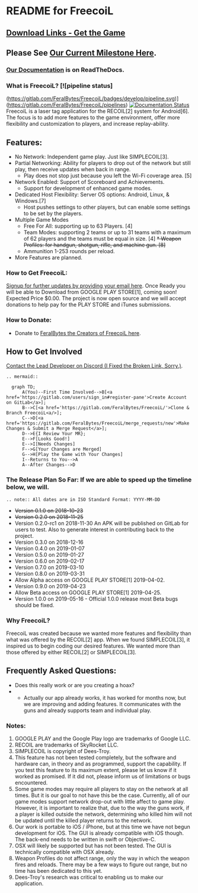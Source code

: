 # README for FreecoiL

## [Download Links - Get the Game](https://gitlab.com/FeralBytes/FreecoiL/snippets/1781429)

## Please See [Our Current Milestone Here](https://gitlab.com/FeralBytes/FreecoiL/milestones/2).

### [Our Documentation](https://freecoil.readthedocs.io/en/latest/) is on ReadTheDocs.

### What is FreecoiL?   [![pipeline status]

(https://gitlab.com/FeralBytes/FreecoiL/badges/develop/pipeline.svg)](https://gitlab.com/FeralBytes/FreecoiL/pipelines)  [![Documentation Status](https://readthedocs.org/projects/freecoil/badge/?version=develop)](https://freecoil.readthedocs.io/en/develop/)
FreecoiL is a laser tag application for the RECOIL[2] system for Android[6]. The focus is to add more features to the game environment, offer more flexibility and customization to players, and increase replay-ability. 

## Features:

* No Network: Independent game play. Just like SIMPLECOIL[3].
* Partial Networking: Ability for players to drop out of the network but still play, then receive updates when back in range. 
  * Play does not stop just because you left the Wi-Fi coverage area. [5]
* Network Enabled: Support of Scoreboard and Achievements.
  * Support for development of enhanced game modes.
* Dedicated Host Flexibility: Server OS options: Android, Linux, & Windows.[7]
  * Host pushes settings to other players, but can enable some settings to be set by the players.
* Multiple Game Modes
  * Free For All: supporting up to 63 Players. [4]
  * Team Modes: supporting 2 teams or up to 31 teams with a maximum of 62 players and the teams must be equal in size. [4]
  <del>* Weapon Profiles: for handgun, shotgun, rifle, and machine gun. [8]</del>
  * Ammunition 1-253 rounds per reload.   
* More Features are planned.

### How to Get FreecoiL:

[Signup for further updates by providing your email here](https://docs.google.com/forms/d/e/1FAIpQLSd-ZglY7iiT7ToqPvR-o6Bv0AsBIz9rJWOAWz83Mygj_GL-Yw/viewform).
Once Ready you will be able to Download from GOOGLE PLAY STORE[1], coming soon! Expected Price $0.00. The project is now open source and we will accept donations to help pay for the PLAY STORE and iTunes submissions.

### How to Donate:

* Donate to [FeralBytes the Creators of FreecoiL here](https://www.paypal.me/FeralBytes).

## How to Get Involved

[Contact the Lead Developer on Discord (I Fixed the Broken Link, Sorry.)](https://discordapp.com/invite/tn4hThV).
```eval_rst
.. mermaid::

  graph TD;
      A(You)--First Time Involved-->B[<a href='https://gitlab.com/users/sign_in#register-pane'>Create Account on GitLab</a>];
      B-->C[<a href='https://gitlab.com/FeralBytes/FreecoiL/'>Clone & Branch FreecoiL<a/>];
      C-->D[<a href='https://gitlab.com/FeralBytes/FreecoiL/merge_requests/new'>Make Changes & Submit a Merge Request</a>];
      D-->E{I Review Your MR};
      E-->F[Looks Good!]
      E-->I[Needs Changes]
      F-->G[Your Changes are Merged]
      G-->H[Play the Game with Your Changes]
      I--Returns to You-->A
      A--After Changes-->D
```

### The Release Plan So Far: If we are able to speed up the timeline below, we will.

```eval_rst
.. note:: All dates are in ISO Standard Format: YYYY-MM-DD
```
* <del>Version 0.1.0 on 2018-10-23</del>
* <del>Version 0.2.0 on 2018-11-25</del>
* Version 0.2.0-rc1 on 2018-11-30 An APK will be published on GitLab for users to test. Also to generate interest in contributing back to the project.
* Version 0.3.0 on 2018-12-16
* Version 0.4.0 on 2019-01-07
* Version 0.5.0 on 2019-01-27
* Version 0.6.0 on 2019-02-17
* Version 0.7.0 on 2019-03-10
* Version 0.8.0 on 2019-03-31
* Allow Alpha access on GOOGLE PLAY STORE[1] 2019-04-02.
* Version 0.9.0 on 2019-04-23
* Allow Beta access on GOOGLE PLAY STORE[1] 2019-04-25.
* Version 1.0.0 on 2019-05-16 - Official 1.0.0 release most Beta bugs should be fixed.

### Why FreecoiL?

FreecoiL was created because we wanted more features and flexibility than what was offered by the RECOIL[2] app. When we found SIMPLECOIL[3], it inspired us to begin coding our desired features. We wanted more than those offered by either RECOIL[2] or SIMPLECOIL[3].

## Frequently Asked Questions:

* Does this really work or are you creating a hoax? 
* * Actually our app already works, it has worked for months now, but we are improving and adding features. It communicates with the guns and already supports team and individual play.

### Notes:

1. GOOGLE PLAY and the Google Play logo are trademarks of Google LLC.
2. RECOIL are trademarks of SkyRocket LLC.
3. SIMPLECOIL is copyright of Dees-Troy.
4. This feature has not been tested completely, but the software and hardware can, in theory and as programmed, support the capability. If you test this feature to its maximum extent, please let us know if it worked as promised. If it did not, please inform us of limitations or bugs encountered.
5. Some game modes may require all players to stay on the network at all times. But it is our goal to not have this be the case. Currently, all of our game modes support network drop-out with little affect to game play. However, it is important to realize that, due to the way the guns work, if a player is killed outside the network, determining who killed him will not be updated until the killed player returns to the network.
6. Our work is portable to iOS / iPhone, but at this time we have not begun development for iOS. The GUI is already compatible with iOS though. The back-end needs to be written in swift or Objective-C.
7. OSX will likely be supported but has not been tested. The GUI is technically compatible with OSX already.
8. Weapon Profiles do not affect range, only the way in which the weapon fires and reloads. There may be a few ways to figure out range, but no time has been dedicated to this yet.
9. Dees-Troy's research was critical to enabling us to make our application. 
